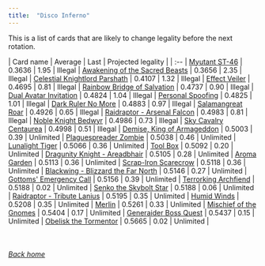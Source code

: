 ```yaml
---
title:  "Disco Inferno"
---
```


This is a list of cards that are likely to change legality before the next rotation.

| Card name | Average | Last | Projected legality |
| :-- |
[Myutant ST-46](https://db.ygoprodeck.com/card/?search=Myutant%20ST-46) | 0.3636 | 1.95 | Illegal |
[Awakening of the Sacred Beasts](https://db.ygoprodeck.com/card/?search=Awakening%20of%20the%20Sacred%20Beasts) | 0.3656 | 2.35 | Illegal |
[Celestial Knightlord Parshath](https://db.ygoprodeck.com/card/?search=Celestial%20Knightlord%20Parshath) | 0.4107 | 1.32 | Illegal |
[Effect Veiler](https://db.ygoprodeck.com/card/?search=Effect%20Veiler) | 0.4695 | 0.81 | Illegal |
[Rainbow Bridge of Salvation](https://db.ygoprodeck.com/card/?search=Rainbow%20Bridge%20of%20Salvation) | 0.4737 | 0.90 | Illegal |
[Dual Avatar Invitation](https://db.ygoprodeck.com/card/?search=Dual%20Avatar%20Invitation) | 0.4824 | 1.04 | Illegal |
[Personal Spoofing](https://db.ygoprodeck.com/card/?search=Personal%20Spoofing) | 0.4825 | 1.01 | Illegal |
[Dark Ruler No More](https://db.ygoprodeck.com/card/?search=Dark%20Ruler%20No%20More) | 0.4883 | 0.97 | Illegal |
[Salamangreat Roar](https://db.ygoprodeck.com/card/?search=Salamangreat%20Roar) | 0.4926 | 0.65 | Illegal |
[Raidraptor - Arsenal Falcon](https://db.ygoprodeck.com/card/?search=Raidraptor%20-%20Arsenal%20Falcon) | 0.4983 | 0.81 | Illegal |
[Noble Knight Bedwyr](https://db.ygoprodeck.com/card/?search=Noble%20Knight%20Bedwyr) | 0.4986 | 0.73 | Illegal |
[Sky Cavalry Centaurea](https://db.ygoprodeck.com/card/?search=Sky%20Cavalry%20Centaurea) | 0.4998 | 0.51 | Illegal |
[Demise, King of Armageddon](https://db.ygoprodeck.com/card/?search=Demise,%20King%20of%20Armageddon) | 0.5003 | 0.39 | Unlimited |
[Plaguespreader Zombie](https://db.ygoprodeck.com/card/?search=Plaguespreader%20Zombie) | 0.5038 | 0.46 | Unlimited |
[Lunalight Tiger](https://db.ygoprodeck.com/card/?search=Lunalight%20Tiger) | 0.5066 | 0.36 | Unlimited |
[Tool Box](https://db.ygoprodeck.com/card/?search=Tool%20Box) | 0.5092 | 0.20 | Unlimited |
[Dragunity Knight - Areadbhair](https://db.ygoprodeck.com/card/?search=Dragunity%20Knight%20-%20Areadbhair) | 0.5105 | 0.28 | Unlimited |
[Aroma Garden](https://db.ygoprodeck.com/card/?search=Aroma%20Garden) | 0.5113 | 0.36 | Unlimited |
[Scrap-Iron Scarecrow](https://db.ygoprodeck.com/card/?search=Scrap-Iron%20Scarecrow) | 0.5118 | 0.36 | Unlimited |
[Blackwing - Blizzard the Far North](https://db.ygoprodeck.com/card/?search=Blackwing%20-%20Blizzard%20the%20Far%20North) | 0.5146 | 0.27 | Unlimited |
[Gottoms' Emergency Call](https://db.ygoprodeck.com/card/?search=Gottoms'%20Emergency%20Call) | 0.5156 | 0.39 | Unlimited |
[Terrorking Archfiend](https://db.ygoprodeck.com/card/?search=Terrorking%20Archfiend) | 0.5188 | 0.02 | Unlimited |
[Senko the Skybolt Star](https://db.ygoprodeck.com/card/?search=Senko%20the%20Skybolt%20Star) | 0.5188 | 0.06 | Unlimited |
[Raidraptor - Tribute Lanius](https://db.ygoprodeck.com/card/?search=Raidraptor%20-%20Tribute%20Lanius) | 0.5195 | 0.35 | Unlimited |
[Humid Winds](https://db.ygoprodeck.com/card/?search=Humid%20Winds) | 0.5208 | 0.35 | Unlimited |
[Merlin](https://db.ygoprodeck.com/card/?search=Merlin) | 0.5261 | 0.33 | Unlimited |
[Mischief of the Gnomes](https://db.ygoprodeck.com/card/?search=Mischief%20of%20the%20Gnomes) | 0.5404 | 0.17 | Unlimited |
[Generaider Boss Quest](https://db.ygoprodeck.com/card/?search=Generaider%20Boss%20Quest) | 0.5437 | 0.15 | Unlimited |
[Obelisk the Tormentor](https://db.ygoprodeck.com/card/?search=Obelisk%20the%20Tormentor) | 0.5665 | 0.02 | Unlimited |

<br>

###### [Back home](index)